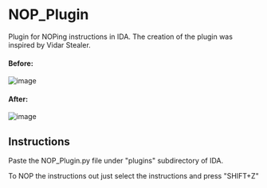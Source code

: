 # NOP_Plugin

Plugin for NOPing instructions in IDA. The creation of the plugin was inspired by Vidar Stealer. 

#### Before:

![image](https://user-images.githubusercontent.com/91575783/230650415-c10afebd-4712-43e0-a005-047d477db8f6.png)

#### After:
![image](https://user-images.githubusercontent.com/91575783/230650630-53505ebf-e79e-46c3-9eaa-e4da915b0abc.png)


## Instructions

Paste the NOP_Plugin.py file under "plugins" subdirectory of IDA.

To NOP the instructions out just select the instructions and press "SHIFT+Z"
